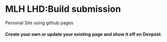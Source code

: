 # MLH LHD:Build submission
Personal Site using github pages 

#### Create your own or update your existing page and show it off on Devpost.
